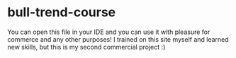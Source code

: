 # bull-trend-course

You can open this file in your IDE and you can use it with pleasure for commerce and any other purposes! I trained on this site myself and learned new skills, but this is my second commercial project :)
